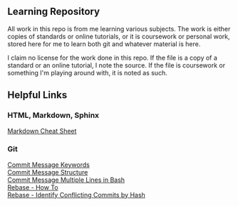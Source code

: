 ## Learning Repository
All work in this repo is from me learning various subjects. The work is either copies of standards or online tutorials, or it is coursework or personal work, stored here for me to learn both git and whatever material is here.

I claim no license for the work done in this repo. If the file is a copy of a standard or an online tutorial, I note the source. If the file is coursework or something I'm playing around with, it is noted as such.


## Helpful Links
### HTML, Markdown, Sphinx
[Markdown Cheat Sheet](https://github.com/adam-p/markdown-here/wiki/Markdown-Cheatsheet)  

### Git
[Commit Message Keywords](https://github.com/joelparkerhenderson/git_commit_message)  
[Commit Message Structure](https://github.com/torvalds/subsurface-for-dirk/blob/0f58510ce0244513521296b75281fcc32f72a931/README#L92-L119)  
[Commit Message Multiple Lines in Bash](https://stackoverflow.com/questions/5064563/add-line-break-to-git-commit-m-from-the-command-line?utm_medium=organic&utm_source=google_rich_qa&utm_campaign=google_rich_qa)  
[Rebase - How To](https://github.com/edx/edx-platform/wiki/How-to-Rebase-a-Pull-Request)  
[Rebase - Identify Conflicting Commits by Hash](https://stackoverflow.com/questions/2118364/how-to-identify-conflicting-commits-by-hash-during-git-rebase?utm_medium=organic&utm_source=google_rich_qa&utm_campaign=google_rich_qa)  